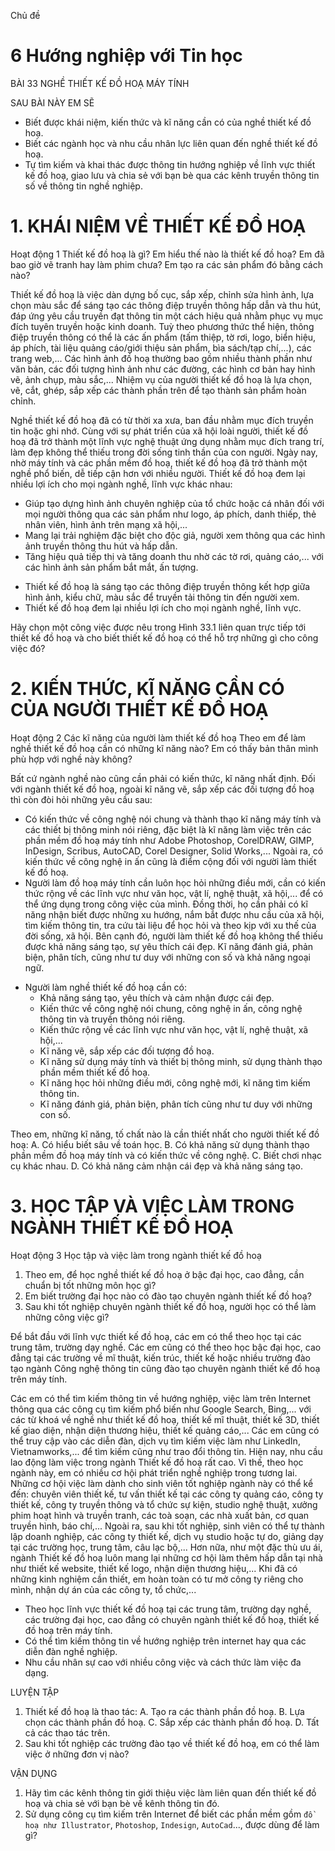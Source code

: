 Chủ đề
# 6 Hướng nghiệp với Tin học

BÀI 33
NGHỀ THIẾT KẾ ĐỒ HOẠ MÁY TÍNH

SAU BÀI NÀY EM SẼ
* Biết được khái niệm, kiến thức và kĩ năng cần có của nghề thiết kế đồ hoạ.
* Biết các ngành học và nhu cầu nhân lực liên quan đến nghề thiết kế đồ hoạ.
* Tự tìm kiếm và khai thác được thông tin hướng nghiệp về lĩnh vực thiết kế đồ hoạ, giao lưu và chia sẻ với bạn bè qua các kênh truyền thông tin số về thông tin nghề nghiệp.

# 1. KHÁI NIỆM VỀ THIẾT KẾ ĐỒ HOẠ
Hoạt động 1 Thiết kế đồ hoạ là gì?
Em hiểu thế nào là thiết kế đồ hoạ? Em đã bao giờ vẽ tranh hay làm phim chưa?
Em tạo ra các sản phẩm đó bằng cách nào?

Thiết kế đồ hoạ là việc dàn dựng bố cục, sắp xếp, chỉnh sửa hình ảnh, lựa chọn màu sắc để sáng tạo các thông điệp truyền thông hấp dẫn và thu hút, đáp ứng yêu cầu truyền đạt thông tin một cách hiệu quả nhằm phục vụ mục đích tuyên truyền hoặc kinh doanh. Tuỳ theo phương thức thể hiện, thông điệp truyền thông có thể là các ấn phẩm (tấm thiệp, tờ rơi, logo, biển hiệu, áp phích, tài liệu quảng cáo/giới thiệu sản phẩm, bìa sách/tạp chí,...), các trang web,...
Các hình ảnh đồ hoạ thường bao gồm nhiều thành phần như văn bản, các đối tượng hình ảnh như các đường, các hình cơ bản hay hình vẽ, ảnh chụp, màu sắc,... Nhiệm vụ của người thiết kế đồ hoạ là lựa chọn, vẽ, cắt, ghép, sắp xếp các thành phần trên để tạo thành sản phẩm hoàn chỉnh.

Nghề thiết kế đồ hoạ đã có từ thời xa xưa, ban đầu nhằm mục đích truyền tin hoặc ghi nhớ. Cùng với sự phát triển của xã hội loài người, thiết kế đồ hoạ đã trở thành một lĩnh vực nghệ thuật ứng dụng nhằm mục đích trang trí, làm đẹp không thể thiếu trong đời sống tinh thần của con người. Ngày nay, nhờ máy tính và các phần mềm đồ hoạ, thiết kế đồ hoạ đã trở thành một nghề phổ biến, dễ tiếp cận hơn với nhiều người.
Thiết kế đồ hoạ đem lại nhiều lợi ích cho mọi ngành nghề, lĩnh vực khác nhau:
- Giúp tạo dựng hình ảnh chuyên nghiệp của tổ chức hoặc cá nhân đối với mọi người thông qua các sản phẩm như logo, áp phích, danh thiếp, thẻ nhân viên, hình ảnh trên mạng xã hội,...
- Mang lại trải nghiệm đặc biệt cho độc giả, người xem thông qua các hình ảnh truyền thông thu hút và hấp dẫn.
- Tăng hiệu quả tiếp thị và tăng doanh thu nhờ các tờ rơi, quảng cáo,... với các hình ảnh sản phẩm bắt mắt, ấn tượng.

* Thiết kế đồ hoạ là sáng tạo các thông điệp truyền thông kết hợp giữa hình ảnh, kiểu chữ, màu sắc để truyền tải thông tin đến người xem.
* Thiết kế đồ hoạ đem lại nhiều lợi ích cho mọi ngành nghề, lĩnh vực.

Hãy chọn một công việc được nêu trong Hình 33.1 liên quan trực tiếp tới thiết kế đồ hoạ và cho biết thiết kế đồ hoạ có thể hỗ trợ những gì cho công việc đó?

# 2. KIẾN THỨC, KĨ NĂNG CẦN CÓ CỦA NGƯỜI THIẾT KẾ ĐỒ HOẠ
Hoạt động 2 Các kĩ năng của người làm thiết kế đồ hoạ
Theo em để làm nghề thiết kế đồ hoạ cần có những kĩ năng nào? Em có thấy bản thân mình phù hợp với nghề này không?

Bất cứ ngành nghề nào cũng cần phải có kiến thức, kĩ năng nhất định. Đối với ngành thiết kế đồ hoạ, ngoài kĩ năng vẽ, sắp xếp các đối tượng đồ hoạ thì còn đòi hỏi những yêu cầu sau:
- Có kiến thức về công nghệ nói chung và thành thạo kĩ năng máy tính và các thiết bị thông minh nói riêng, đặc biệt là kĩ năng làm việc trên các phần mềm đồ hoạ máy tính như Adobe Photoshop, CorelDRAW, GIMP, InDesign, Scribus, AutoCAD, Corel Designer, Solid Works,... Ngoài ra, có kiến thức về công nghệ in ấn cũng là điểm cộng đối với người làm thiết kế đồ hoạ.
- Người làm đồ hoạ máy tính cần luôn học hỏi những điều mới, cần có kiến thức rộng về các lĩnh vực như văn học, vật lí, nghệ thuật, xã hội,... để có thể ứng dụng trong công việc của mình. Đồng thời, họ cần phải có kĩ năng nhận biết được những xu hướng, nắm bắt được nhu cầu của xã hội, tìm kiếm thông tin, tra cứu tài liệu để học hỏi và theo kịp với xu thế của đời sống, xã hội.
Bên cạnh đó, người làm thiết kế đồ hoạ không thể thiếu được khả năng sáng tạo, sự yêu thích cái đẹp. Kĩ năng đánh giá, phản biện, phân tích, cũng như tư duy với những con số và khả năng ngoại ngữ.

* Người làm nghề thiết kế đồ hoạ cần có:
  * Khả năng sáng tạo, yêu thích và cảm nhận được cái đẹp.
  * Kiến thức về công nghệ nói chung, công nghệ in ấn, công nghệ thông tin và truyền thông nói riêng.
  * Kiến thức rộng về các lĩnh vực như văn học, vật lí, nghệ thuật, xã hội,...
  * Kĩ năng vẽ, sắp xếp các đối tượng đồ hoạ.
  * Kĩ năng sử dụng máy tính và thiết bị thông minh, sử dụng thành thạo phần mềm thiết kế đồ hoạ.
  * Kĩ năng học hỏi những điều mới, công nghệ mới, kĩ năng tìm kiếm thông tin.
  * Kĩ năng đánh giá, phản biện, phân tích cũng như tư duy với những con số.

Theo em, những kĩ năng, tố chất nào là cần thiết nhất cho người thiết kế đồ hoạ:
A. Có hiểu biết sâu về toán học.
B. Có khả năng sử dụng thành thạo phần mềm đồ hoạ máy tính và có kiến thức về công nghệ.
C. Biết chơi nhạc cụ khác nhau.
D. Có khả năng cảm nhận cái đẹp và khả năng sáng tạo.

# 3. HỌC TẬP VÀ VIỆC LÀM TRONG NGÀNH THIẾT KẾ ĐỒ HOẠ
Hoạt động 3 Học tập và việc làm trong ngành thiết kế đồ hoạ
1. Theo em, để học nghề thiết kế đồ hoạ ở bậc đại học, cao đẳng, cần chuẩn bị tốt những môn học gì?
2. Em biết trường đại học nào có đào tạo chuyên ngành thiết kế đồ hoạ?
3. Sau khi tốt nghiệp chuyên ngành thiết kế đồ hoạ, người học có thể làm những công việc gì?

Để bắt đầu với lĩnh vực thiết kế đồ hoạ, các em có thể theo học tại các trung tâm, trường dạy nghề. Các em cũng có thể theo học bậc đại học, cao đẳng tại các trường về mĩ thuật, kiến trúc, thiết kế hoặc nhiều trường đào tạo ngành Công nghệ thông tin cũng đào tạo chuyên ngành thiết kế đồ hoạ trên máy tính.

Các em có thể tìm kiếm thông tin về hướng nghiệp, việc làm trên Internet thông qua các công cụ tìm kiếm phổ biến như Google Search, Bing,... với các từ khoá về nghề như thiết kế đồ hoạ, thiết kế mĩ thuật, thiết kế 3D, thiết kế giao diện, nhận diện thương hiệu, thiết kế quảng cáo,... Các em cũng có thể truy cập vào các diễn đàn, dịch vụ tìm kiếm việc làm như LinkedIn, Vietnamworks,... để tìm kiếm cũng như trao đổi thông tin.
Hiện nay, nhu cầu lao động làm việc trong ngành Thiết kế đồ hoạ rất cao. Vì thế, theo học ngành này, em có nhiều cơ hội phát triển nghề nghiệp trong tương lai.
Những cơ hội việc làm dành cho sinh viên tốt nghiệp ngành này có thể kể đến: chuyên viên thiết kế, tư vấn thiết kế tại các công ty quảng cáo, công ty thiết kế, công ty truyền thông và tổ chức sự kiện, studio nghệ thuật, xưởng phim hoạt hình và truyền tranh, các toà soạn, các nhà xuất bản, cơ quan truyền hình, báo chí,... Ngoài ra, sau khi tốt nghiệp, sinh viên có thể tự thành lập doanh nghiệp, các công ty thiết kế, dịch vụ studio hoặc tự do, giảng dạy tại các trường học, trung tâm, câu lạc bộ,... Hơn nữa, như một đặc thù ưu ái, ngành Thiết kế đồ hoạ luôn mang lại những cơ hội làm thêm hấp dẫn tại nhà như thiết kế website, thiết kế logo, nhận diện thương hiệu,... Khi đã có những kinh nghiệm cần thiết, em hoàn toàn có tư mở công ty riêng cho mình, nhận dự án của các công ty, tổ chức,...

* Theo học lĩnh vực thiết kế đồ hoạ tại các trung tâm, trường dạy nghề, các trường đại học, cao đẳng có chuyên ngành thiết kế đồ hoạ, thiết kế đồ hoạ trên máy tính.
* Có thể tìm kiếm thông tin về hướng nghiệp trên internet hay qua các diễn đàn nghề nghiệp.
* Nhu cầu nhân sự cao với nhiều công việc và cách thức làm việc đa dạng.

LUYỆN TẬP
1. Thiết kế đồ hoạ là thao tác:
   A. Tạo ra các thành phần đồ hoạ.       B. Lựa chọn các thành phần đồ hoạ.
   C. Sắp xếp các thành phần đồ hoạ.     D. Tất cả các thao tác trên.
2. Sau khi tốt nghiệp các trường đào tạo về thiết kế đồ hoạ, em có thể làm việc ở những đơn vị nào?

VẬN DỤNG
1. Hãy tìm các kênh thông tin giới thiệu việc làm liên quan đến thiết kế đồ hoạ và chia sẻ với bạn bè về kênh thông tin đó.
2. Sử dụng công cụ tìm kiếm trên Internet để biết các phần mềm gồm `đồ hoạ như Illustrator`, `Photoshop`, `Indesign`, `AutoCad`..., được dùng để làm gì?
